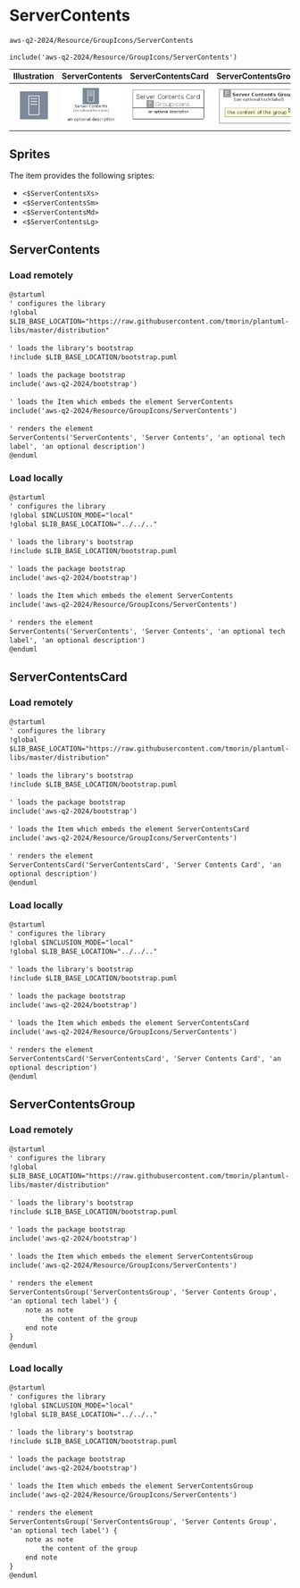 # ServerContents


```text
aws-q2-2024/Resource/GroupIcons/ServerContents
```

```text
include('aws-q2-2024/Resource/GroupIcons/ServerContents')
```



| Illustration | ServerContents | ServerContentsCard | ServerContentsGroup |
| :---: | :---: | :---: | :---: |
| ![illustration for Illustration](../../../aws-q2-2024/Resource/GroupIcons/ServerContents.png) | ![illustration for ServerContents](../../../aws-q2-2024/Resource/GroupIcons/ServerContents.Local.png) | ![illustration for ServerContentsCard](../../../aws-q2-2024/Resource/GroupIcons/ServerContentsCard.Local.png) | ![illustration for ServerContentsGroup](../../../aws-q2-2024/Resource/GroupIcons/ServerContentsGroup.Local.png) |



## Sprites
The item provides the following sriptes:

- `<$ServerContentsXs>`
- `<$ServerContentsSm>`
- `<$ServerContentsMd>`
- `<$ServerContentsLg>`





## ServerContents

### Load remotely
```plantuml
@startuml
' configures the library
!global $LIB_BASE_LOCATION="https://raw.githubusercontent.com/tmorin/plantuml-libs/master/distribution"

' loads the library's bootstrap
!include $LIB_BASE_LOCATION/bootstrap.puml

' loads the package bootstrap
include('aws-q2-2024/bootstrap')

' loads the Item which embeds the element ServerContents
include('aws-q2-2024/Resource/GroupIcons/ServerContents')

' renders the element
ServerContents('ServerContents', 'Server Contents', 'an optional tech label', 'an optional description')
@enduml
```

### Load locally
```plantuml
@startuml
' configures the library
!global $INCLUSION_MODE="local"
!global $LIB_BASE_LOCATION="../../.."

' loads the library's bootstrap
!include $LIB_BASE_LOCATION/bootstrap.puml

' loads the package bootstrap
include('aws-q2-2024/bootstrap')

' loads the Item which embeds the element ServerContents
include('aws-q2-2024/Resource/GroupIcons/ServerContents')

' renders the element
ServerContents('ServerContents', 'Server Contents', 'an optional tech label', 'an optional description')
@enduml
```

## ServerContentsCard

### Load remotely
```plantuml
@startuml
' configures the library
!global $LIB_BASE_LOCATION="https://raw.githubusercontent.com/tmorin/plantuml-libs/master/distribution"

' loads the library's bootstrap
!include $LIB_BASE_LOCATION/bootstrap.puml

' loads the package bootstrap
include('aws-q2-2024/bootstrap')

' loads the Item which embeds the element ServerContentsCard
include('aws-q2-2024/Resource/GroupIcons/ServerContents')

' renders the element
ServerContentsCard('ServerContentsCard', 'Server Contents Card', 'an optional description')
@enduml
```

### Load locally
```plantuml
@startuml
' configures the library
!global $INCLUSION_MODE="local"
!global $LIB_BASE_LOCATION="../../.."

' loads the library's bootstrap
!include $LIB_BASE_LOCATION/bootstrap.puml

' loads the package bootstrap
include('aws-q2-2024/bootstrap')

' loads the Item which embeds the element ServerContentsCard
include('aws-q2-2024/Resource/GroupIcons/ServerContents')

' renders the element
ServerContentsCard('ServerContentsCard', 'Server Contents Card', 'an optional description')
@enduml
```

## ServerContentsGroup

### Load remotely
```plantuml
@startuml
' configures the library
!global $LIB_BASE_LOCATION="https://raw.githubusercontent.com/tmorin/plantuml-libs/master/distribution"

' loads the library's bootstrap
!include $LIB_BASE_LOCATION/bootstrap.puml

' loads the package bootstrap
include('aws-q2-2024/bootstrap')

' loads the Item which embeds the element ServerContentsGroup
include('aws-q2-2024/Resource/GroupIcons/ServerContents')

' renders the element
ServerContentsGroup('ServerContentsGroup', 'Server Contents Group', 'an optional tech label') {
    note as note
        the content of the group
    end note
}
@enduml
```

### Load locally
```plantuml
@startuml
' configures the library
!global $INCLUSION_MODE="local"
!global $LIB_BASE_LOCATION="../../.."

' loads the library's bootstrap
!include $LIB_BASE_LOCATION/bootstrap.puml

' loads the package bootstrap
include('aws-q2-2024/bootstrap')

' loads the Item which embeds the element ServerContentsGroup
include('aws-q2-2024/Resource/GroupIcons/ServerContents')

' renders the element
ServerContentsGroup('ServerContentsGroup', 'Server Contents Group', 'an optional tech label') {
    note as note
        the content of the group
    end note
}
@enduml
```

